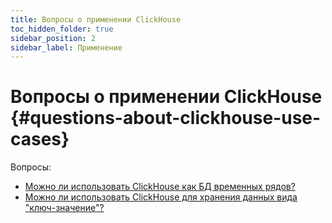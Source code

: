 ```yaml
---
title: Вопросы о применении ClickHouse
toc_hidden_folder: true
sidebar_position: 2
sidebar_label: Применение
---
```


# Вопросы о применении ClickHouse {#questions-about-clickhouse-use-cases}

Вопросы:

-   [Можно ли использовать ClickHouse как БД временных рядов?](time-series.md)
-   [Можно ли использовать ClickHouse для хранения данных вида "ключ-значение"?](key-value.md)